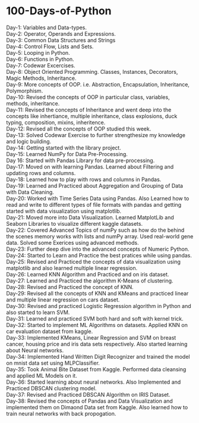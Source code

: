 # 100-Days-of-Python
Day-1: Variables and Data-types. <br />
Day-2: Operator, Operands and Expressions. <br />
Day-3: Common Data Structures and Strings <br />
Day-4: Control Flow, Lists and Sets. <br />
Day-5: Looping in Python. <br />
Day-6: Functions in Python. <br />
Day-7: Codewar Excercises. <br />
Day-8: Object Oriented Programming. Classes, Instances, Decorators, Magic Methods, Inheritance. <br/>
Day-9: More concepts of OOP. i.e. Abstraction, Encapsulation, Inheritance, Polymorphism. <br />
Day-10: Revised the concepts of OOP in particular class, variables, methods, inheritance. <br />
Day-11: Revised the concepts of Inheritance and went deep into the concepts like inhertiance, multiple inheritance, class explosions, duck typing, composition, mixins, inheritence. <br />
Day-12: Revised all the concepts of OOP studied this week. <br />
Day-13: Solved Codewar Exercise to further strengthesize my knowledge and logic building. <br />
Day-14: Getting started with the library project. <br />
Day-15: Learned NumPy for Data Pre-Processing. <br />
Day 16: Started with Pandas Library for data pre-processing. <br />
Day-17: Moved on with learning Pandas. Learned about Filtering and updating rows and columns. <br />
Day-18: Learned how to play with rows and columns in Pandas. <br />
Day-19: Learned and Practiced about Aggregation and Grouping of Data with Data Cleaning. <br />
Day-20: Worked with Time Series Data using Pandas. Also Learned how to read and write to different types of file formats with pandas and getting started with data visualization using matplotlib. <br />
Day-21: Moved more into Data Visualization. Learned MatplotLib and Seaborn Libraries to visualize different kaggle datasets. <br />
Day-22: Covered Advanced Topics of numPy such as how do the behind the scenes memory works with lists and numPy array. Used real-world gene data. Solved some Exerices using advanced methods. <br />
Day-23: Further deep dive into the advanced concepts of Numeric Python. <br />
Day-24: Started to Learn and Practice the best pratices while using pandas. <br />
Day-25: Revised and Practiced the concepts of data visualization using matplotlib and also learned multiple linear regression. <br />
Day-26: Learned KNN Algorithm and Practiced and on iris dataset. <br />
Day-27: Learned and Practiced the algorithm K-Means of clustering. <br />
Day-28: Revised and Practiced the concept of KNN. <br />
Day-29: Revised all the concepts of KNN and KMeans and practiced linear and multiple linear regression on cars dataset. <br />
Day-30: Revised and practiced Logistic Regression algorithm in Python and also started to learn SVM. <br />
Day-31: Learned and practiced SVM both hard and soft with kernel trick. <br />
Day-32: Started to implement ML Algorithms on datasets. Applied KNN on car evaluation dataset from kaggle. <br />
Day-33: Implemented KMeans, Linear Regression and SVM on breast cancer, housing price and iris data sets respectively. Also started learning about Neural networks. <br />
Day-34: Implemented Hand Written Digit Recognizer and trained the model on mnist data set using MLPClassifier. <br />
Day-35: Took Animal Bite Dataset from Kaggle. Performed data cleansing and applied ML Models on it. <br />
Day-36: Started learning about neural networks. Also Implemented and Practiced DBSCAN clustering model. <br />
Day-37: Revised and Practiced DBSCAN Algorithm on IRIS Dataset. <br />
Day-38: Revised the concepts of Pandas and Data Visualization and implemented them on Dimaond Data set from Kaggle. Also learned how to train neural networks with back propogation. <br />
